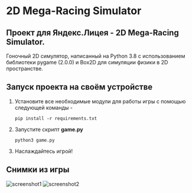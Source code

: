 # 2D Mega-Racing Simulator

## Проект для Яндекс.Лицея - 2D Mega-Racing Simulator.
Гоночный 2D симулятор, написанный на Python 3.8 с использованием библиотеки pygame (2.0.0) и Box2D для симуляции физики в 2D пространстве.

## Запуск проекта на своём устройстве
1) Установите все необходимые модули для работы игры с помощью следующей команды -

    `pip install -r requirements.txt`

2) Запустите скрипт __game.py__

    `python3 game.py`

3) Наслаждайтесь игрой!

## Снимки из игры
![screenshot1](https://github.com/eteriall/HillClimbRacing/blob/master/screenshots/screenshot1.png)
![screenshot2](https://github.com/eteriall/HillClimbRacing/blob/master/screenshots/screenshot2.png)

